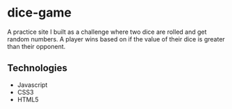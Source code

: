 # dice-game
A practice site I built as a challenge where two dice are rolled and get random numbers.
A player wins based on if the value of their dice is greater than their opponent. 

## Technologies 
* Javascript
* CSS3
* HTML5
